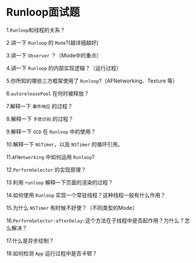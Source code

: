 # Runloop面试题

1.`Runloop`和线程的关系？

2.讲一下 `Runloop` 的 `Mode`?(越详细越好) 

3.讲一下 `Observer` ？（Mode中的重点）

4.讲一下 `Runloop` 的内部实现逻辑？（运行过程）

5.你所知的哪些三方框架使用了 `Runloop`?（AFNetworking、Texture 等）

6.`autoreleasePool` 在何时被释放？

7.解释一下 `事件响应` 的过程？

8.解释一下 `手势识别` 的过程？

9.解释一下 `GCD` 在 `Runloop` 中的使用？

10.解释一下 `NSTimer`，以及 `NSTimer` 的循环引用。

11.`AFNetworking` 中如何运用 `Runloop`?

12.`PerformSelector` 的实现原理？

13.利用 `runloop` 解释一下页面的渲染的过程？

14.如何使用 `Runloop` 实现一个常驻线程？这种线程一般有什么作用？

15.为什么 `NSTimer` 有时候不好使？（不同类型的Mode）

16.`PerformSelector:afterDelay:`这个方法在子线程中是否起作用？为什么？怎么解决？

17.什么是异步绘制？

18.如何检测 `App` 运行过程中是否卡顿？